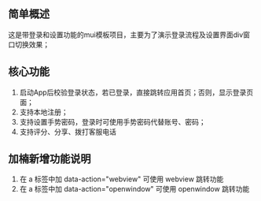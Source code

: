 ## 简单概述
这是带登录和设置功能的mui模板项目，主要为了演示登录流程及设置界面div窗口切换效果；

## 核心功能
1. 启动App后校验登录状态，若已登录，直接跳转应用首页；否则，显示登录页面；
2. 支持本地注册；
3. 支持设置手势密码，登录时可使用手势密码代替账号、密码；
4. 支持评分、分享、拨打客服电话


## 加楠新增功能说明
1. 在 a 标签中加 data-action="webview" 可使用 webview 跳转功能
2. 在 a 标签中加 data-action="openwindow" 可使用 openwindow 跳转功能
